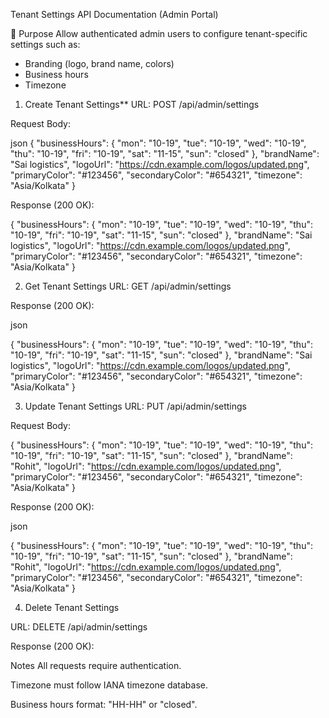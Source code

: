  Tenant Settings API Documentation (Admin Portal)

 🎯 Purpose
Allow authenticated admin users to configure tenant-specific settings such as:
- Branding (logo, brand name, colors)
- Business hours
- Timezone

1. Create Tenant Settings**
URL:
POST /api/admin/settings

Request Body:

json
{
  "businessHours": {
    "mon": "10-19",
    "tue": "10-19",
    "wed": "10-19",
    "thu": "10-19",
    "fri": "10-19",
    "sat": "11-15",
    "sun": "closed"
  },
  "brandName": "Sai logistics",
  "logoUrl": "https://cdn.example.com/logos/updated.png",
  "primaryColor": "#123456",
  "secondaryColor": "#654321",
  "timezone": "Asia/Kolkata"
}

Response (200 OK):

{
  "businessHours": {
    "mon": "10-19",
    "tue": "10-19",
    "wed": "10-19",
    "thu": "10-19",
    "fri": "10-19",
    "sat": "11-15",
    "sun": "closed"
  },
  "brandName": "Sai logistics",
  "logoUrl": "https://cdn.example.com/logos/updated.png",
  "primaryColor": "#123456",
  "secondaryColor": "#654321",
  "timezone": "Asia/Kolkata"
}

2. Get Tenant Settings
URL:
GET /api/admin/settings

Response (200 OK):

json

{
  "businessHours": {
    "mon": "10-19",
    "tue": "10-19",
    "wed": "10-19",
    "thu": "10-19",
    "fri": "10-19",
    "sat": "11-15",
    "sun": "closed"
  },
  "brandName": "Sai logistics",
  "logoUrl": "https://cdn.example.com/logos/updated.png",
  "primaryColor": "#123456",
  "secondaryColor": "#654321",
  "timezone": "Asia/Kolkata"
}

3. Update Tenant Settings
URL:
PUT /api/admin/settings

Request Body:

{
  "businessHours": {
    "mon": "10-19",
    "tue": "10-19",
    "wed": "10-19",
    "thu": "10-19",
    "fri": "10-19",
    "sat": "11-15",
    "sun": "closed"
  },
  "brandName": "Rohit",
  "logoUrl": "https://cdn.example.com/logos/updated.png",
  "primaryColor": "#123456",
  "secondaryColor": "#654321",
  "timezone": "Asia/Kolkata"
}

Response (200 OK):

json

{
  "businessHours": {
    "mon": "10-19",
    "tue": "10-19",
    "wed": "10-19",
    "thu": "10-19",
    "fri": "10-19",
    "sat": "11-15",
    "sun": "closed"
  },
  "brandName": "Rohit",
  "logoUrl": "https://cdn.example.com/logos/updated.png",
  "primaryColor": "#123456",
  "secondaryColor": "#654321",
  "timezone": "Asia/Kolkata"
}

4. Delete Tenant Settings

URL:
DELETE /api/admin/settings

Response (200 OK):

Notes
All requests require authentication.

Timezone must follow IANA timezone database.

Business hours format: "HH-HH" or "closed".
